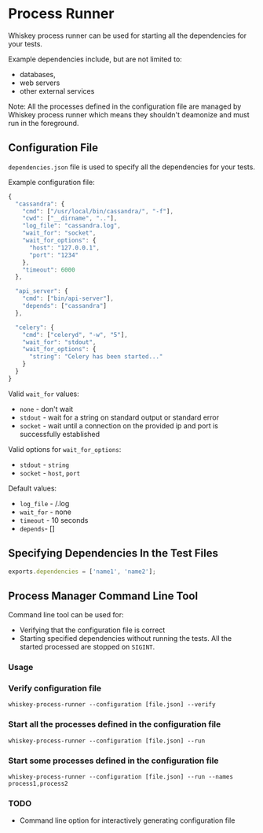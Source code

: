 # Process Runner

Whiskey process runner can be used for starting all the dependencies for your
tests.

Example dependencies include, but are not limited to:

* databases,
* web servers
* other external services

Note: All the processes defined in the configuration file are managed by Whiskey
process runner which means they shouldn't deamonize and must run in the
foreground.

## Configuration File

`dependencies.json` file is used to specify all the dependencies for your tests.

Example configuration file:

```javascript
{
  "cassandra": {
    "cmd": ["/usr/local/bin/cassandra/", "-f"],
    "cwd": ["__dirname", ".."],
    "log_file": "cassandra.log",
    "wait_for": "socket",
    "wait_for_options": {
      "host": "127.0.0.1",
      "port": "1234"
    },
    "timeout": 6000
  },

  "api_server": {
    "cmd": ["bin/api-server"],
    "depends": ["cassandra"]
  },

  "celery": {
    "cmd": ["celeryd", "-w", "5"],
    "wait_for": "stdout",
    "wait_for_options": {
      "string": "Celery has been started..."
    }
  }
}
```

Valid `wait_for` values:

* `none` - don't wait
* `stdout` - wait for a string on standard output or standard error
* `socket` - wait until a connection on the provided ip and port is successfully
  established

Valid options for `wait_for_options`:

* `stdout` - `string`
* `socket` - `host`, `port`

Default values:

* `log_file` - <cwd>/<name>.log
* `wait_for` - none
* `timeout` - 10 seconds
* `depends`- []

## Specifying Dependencies In the Test Files

``` javascript
exports.dependencies = ['name1', 'name2'];
```

## Process Manager Command Line Tool

Command line tool can be used for:

* Verifying that the configuration file is correct
* Starting specified dependencies without running the tests. All the started
  processed are stopped on `SIGINT`.

### Usage

### Verify configuration file

`whiskey-process-runner --configuration [file.json] --verify`

### Start all the processes defined in the configuration file

`whiskey-process-runner --configuration [file.json] --run`

### Start some processes defined in the configuration file

`whiskey-process-runner --configuration [file.json] --run --names process1,process2`

### TODO

* Command line option for interactively generating configuration file

